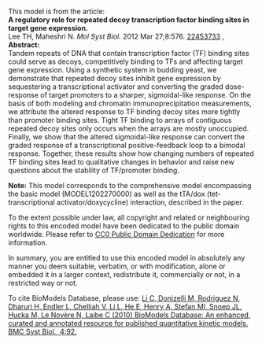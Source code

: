 

This model is from the article:  
**A regulatory role for repeated decoy transcription factor binding sites in target gene expression.**   
Lee TH, Maheshri N. _Mol Syst Biol._ 2012 Mar 27;8:576.
[22453733](http://www.ncbi.nlm.nih.gov/pubmed/22453733) ,  
**Abstract:**   
Tandem repeats of DNA that contain transcription factor (TF) binding sites
could serve as decoys, competitively binding to TFs and affecting target gene
expression. Using a synthetic system in budding yeast, we demonstrate that
repeated decoy sites inhibit gene expression by sequestering a transcriptional
activator and converting the graded dose-response of target promoters to a
sharper, sigmoidal-like response. On the basis of both modeling and chromatin
immunoprecipitation measurements, we attribute the altered response to TF
binding decoy sites more tightly than promoter binding sites. Tight TF binding
to arrays of contiguous repeated decoy sites only occurs when the arrays are
mostly unoccupied. Finally, we show that the altered sigmoidal-like response
can convert the graded response of a transcriptional positive-feedback loop to
a bimodal response. Together, these results show how changing numbers of
repeated TF binding sites lead to qualitative changes in behavior and raise
new questions about the stability of TF/promoter binding.

**Note:** This model corresponds to the comprehensive model encompassing the basic model (MODEL1202270000) as well as the tTA/dox (tet-transcriptional activator/doxycycline) interaction, described in the paper. 

To the extent possible under law, all copyright and related or neighbouring
rights to this encoded model have been dedicated to the public domain
worldwide. Please refer to [CC0 Public Domain
Dedication](http://creativecommons.org/publicdomain/zero/1.0/) for more
information.

In summary, you are entitled to use this encoded model in absolutely any
manner you deem suitable, verbatim, or with modification, alone or embedded it
in a larger context, redistribute it, commercially or not, in a restricted way
or not.

To cite BioModels Database, please use: [Li C, Donizelli M, Rodriguez N,
Dharuri H, Endler L, Chelliah V, Li L, He E, Henry A, Stefan MI, Snoep JL,
Hucka M, Le Novère N, Laibe C (2010) BioModels Database: An enhanced, curated
and annotated resource for published quantitative kinetic models. BMC Syst
Biol., 4:92.](http://www.ncbi.nlm.nih.gov/pubmed/20587024)

